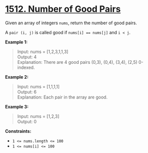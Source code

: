 # [1512. Number of Good Pairs](https://leetcode.com/problems/number-of-good-pairs/description/)

Given an array of integers `nums`, return the number of good pairs.

A `pair (i, j)` is called good if `nums[i] == nums[j]` and `i < j`.

**Example 1:**

> Input: nums = [1,2,3,1,1,3]  
> Output: 4  
> Explanation: There are 4 good pairs (0,3), (0,4), (3,4), (2,5) 0-indexed.

**Example 2:**

> Input: nums = [1,1,1,1]  
> Output: 6  
> Explanation: Each pair in the array are good.  

**Example 3:**

> Input: nums = [1,2,3]  
> Output: 0
 

**Constraints:**

- `1 <= nums.length <= 100`
- `1 <= nums[i] <= 100`
